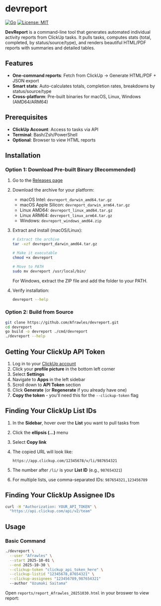 # devreport

[![Go](https://img.shields.io/badge/Go-1.21%2B-blue.svg)](https://golang.org/) [![License: MIT](https://img.shields.io/badge/License-MIT-yellow.svg)](https://opensource.org/licenses/MIT)

**DevReport** is a command-line tool that generates automated individual activity reports from ClickUp tasks. It pulls tasks, computes stats (total, completed, by status/source/type), and renders beautiful HTML/PDF reports with summaries and detailed tables.

## Features

- **One-command reports**: Fetch from ClickUp → Generate HTML/PDF + JSON export
- **Smart stats**: Auto-calculates totals, completion rates, breakdowns by status/source/type
- **Cross-platform**: Pre-built binaries for macOS, Linux, Windows (AMD64/ARM64)

## Prerequisites

- **ClickUp Account**: Access to tasks via API
- **Terminal**: Bash/Zsh/PowerShell
- **Optional**: Browser to view HTML reports

## Installation

### Option 1: Download Pre-built Binary (Recommended)

1. Go to the [Releases page](https://github.com/Afrawles/devreport/releases)
2. Download the archive for your platform:
   - macOS Intel: `devreport_darwin_amd64.tar.gz`
   - macOS Apple Silicon: `devreport_darwin_arm64.tar.gz`
   - Linux AMD64: `devreport_linux_amd64.tar.gz`
   - Linux ARM64: `devreport_linux_arm64.tar.gz`
   - Windows: `devreport_windows_amd64.zip`

3. Extract and install (macOS/Linux):
   ```bash
   # Extract the archive
   tar -xzf devreport_darwin_amd64.tar.gz
   
   # Make it executable
   chmod +x devreport
   
   # Move to PATH
   sudo mv devreport /usr/local/bin/
   ```
   
   For Windows, extract the ZIP file and add the folder to your PATH.

4. Verify installation:
   ```bash
   devreport --help
   ```

### Option 2: Build from Source

```bash
git clone https://github.com/Afrawles/devreport.git
cd devreport
go build -o devreport ./cmd/devreport
./devreport --help
```

## Getting Your ClickUp API Token

1. Log in to your [ClickUp account](https://app.clickup.com)
2. Click your **profile picture** in the bottom left corner
3. Select **Settings**
4. Navigate to **Apps** in the left sidebar
5. Scroll down to **API Token** section
6. Click **Generate** (or **Regenerate** if you already have one)
7. **Copy the token** - you'll need this for the `--clickup-token` flag

## Finding Your ClickUp List IDs

1. In the **Sidebar**, hover over the **List** you want to pull tasks from
2. Click the **ellipsis (...)** menu
3. Select **Copy link**
4. The copied URL will look like:
    
    ```
    https://app.clickup.com/12345678/v/li/987654321
    ```
    
5. The number after `/li/` is your **List ID** (e.g., `987654321`)
6. For multiple lists, use comma-separated IDs: `987654321,123456789`

## Finding Your ClickUp Assignee IDs

   ```bash
   curl -H "Authorization: YOUR_API_TOKEN" \
     "https://api.clickup.com/api/v2/team"
   ```

## Usage

### Basic Command

```bash
./devreport \
  --user "Afrawles" \
  --start 2025-10-01 \
  --end 2025-10-30 \
  --clickup-token "clickup_api_token_here" \
  --clickup-listid "12345678,87654321" \
  --clickup-assignees "123456789,987654321"
  --author "Uzumaki Saitama"
```

Open `reports/report_Afrawles_20251030.html` in your broswer to view report:
